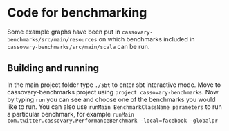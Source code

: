 # Code for benchmarking

Some example graphs have been put in `cassovary-benchmarks/src/main/resources` on which
benchmarks included in `cassovary-benchmarks/src/main/scala` can be run.

## Building and running
In the main project folder type `./sbt` to enter sbt interactive mode. Move to
cassovary-benchmarks project using
`project cassovary-benchmarks`. Now by typing `run` you can see and choose one
of the benchmarks you would like to run. You can also
use `runMain BenchmarkClassName parameters` to run a particular benchmark,
for example `runMain com.twitter.cassovary.PerformanceBenchmark -local=facebook -globalpr`
